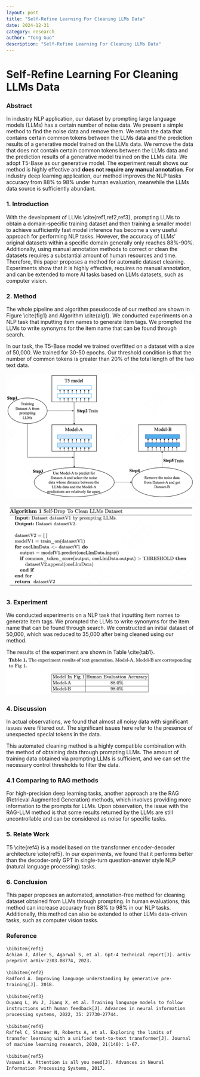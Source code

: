 ```yaml
---
layout: post
title: "Self-Refine Learning For Cleaning LLMs Data"
date: 2024-12-31
category: research
author: "Tong Guo"
description: "Self-Refine Learning For Cleaning LLMs Data"
---
```

# Self-Refine Learning For Cleaning LLMs Data

### Abstract

In industry NLP application, our dataset by prompting large language models (LLMs) has a certain number of noise data. 
We present a simple method to find the noise data and remove them. 
We retain the data that contains certain common tokens between the LLMs data and the prediction results of a generative model trained on the LLMs data.
We remove the data that does not contain certain common tokens between the LLMs data and the prediction results of a generative model trained on the LLMs data.
We adopt T5-Base as our generative model.
The experiment result shows our method is highly effective and **does not require any manual annotation**.
For industry deep learning application, our method improves the NLP tasks accuracy from 88% to 98% under human evaluation, meanwhile the LLMs data source is sufficiently abundant.

### 1. Introduction
With the development of LLMs \cite{ref1,ref2,ref3}, prompting LLMs to obtain a domain-specific training dataset and then training a smaller model to achieve sufficiently fast model inference has become a very useful approach for performing NLP tasks. However, the accuracy of LLMs' original datasets within a specific domain generally only reaches 88%-90%. Additionally, using manual annotation methods to correct or clean the datasets requires a substantial amount of human resources and time. Therefore, this paper proposes a method for automatic dataset cleaning. Experiments show that it is highly effective, requires no manual annotation, and can be extended to more AI tasks based on LLMs datasets, such as computer vision.

### 2. Method

The whole pipeline and algorithm pseudocode of our method are shown in Figure \cite{fig1} and Algorithm \cite{alg1}. We conducted experiments on a NLP task that inputting item names to generate item tags. We prompted the LLMs to write synonyms for the item name that can be found through search.

In our task, the T5-Base model we trained overfitted on a dataset with a size of 50,000. We trained for 30-50 epochs. Our threshold condition is that the number of common tokens is greater than 20% of the total length of the two text data.

![fig1](/assets/png/self-refine-use-llm/fig1.png)

![alg1](/assets/png/self-refine-use-llm/alg1.png)

### 3. Experiment
We conducted experiments on a NLP task that inputting item names to generate item tags. We prompted the LLMs to write synonyms for the item name that can be found through search. We constructed an initial dataset of 50,000, which was reduced to 35,000 after being cleaned using our method. 

The results of the experiment are shown in Table \cite{tab1}.
![table1](/assets/png/self-refine-use-llm/table1.png)

### 4. Discussion

In actual observations, we found that almost all noisy data with significant issues were filtered out. The significant issues here refer to the presence of unexpected special tokens in the data.

This automated cleaning method is a highly compatible combination with the method of obtaining data through prompting LLMs. The amount of training data obtained via prompting LLMs is sufficient, and we can set the necessary control thresholds to filter the data.

### 4.1 Comparing to RAG methods

For high-precision deep learning tasks, another approach are the RAG (Retrieval Augmented Generation) methods, which involves providing more information to the prompts for LLMs. Upon observation, the issue with the RAG-LLM method is that some results returned by the LLMs are still uncontrollable and can be considered as noise for specific tasks.

### 5. Relate Work
T5 \cite{ref4} is a model based on the transformer encoder-decoder architecture \cite{ref5}. In our experiments, we found that it performs better than the decoder-only GPT in single-turn question-answer style NLP (natural language processing) tasks.

### 6. Conclusion

This paper proposes an automated, annotation-free method for cleaning dataset obtained from LLMs through prompting. In human evaluations, this method can increase accuracy from 88% to 98% in our NLP tasks. Additionally, this method can also be extended to other LLMs data-driven tasks, such as computer vision tasks.

### Reference

```
\bibitem{ref1}
Achiam J, Adler S, Agarwal S, et al. Gpt-4 technical report[J]. arXiv preprint arXiv:2303.08774, 2023.

\bibitem{ref2}
Radford A. Improving language understanding by generative pre-training[J]. 2018.

\bibitem{ref3}
Ouyang L, Wu J, Jiang X, et al. Training language models to follow instructions with human feedback[J]. Advances in neural information processing systems, 2022, 35: 27730-27744.

\bibitem{ref4}
Raffel C, Shazeer N, Roberts A, et al. Exploring the limits of transfer learning with a unified text-to-text transformer[J]. Journal of machine learning research, 2020, 21(140): 1-67.

\bibitem{ref5}
Vaswani A. Attention is all you need[J]. Advances in Neural Information Processing Systems, 2017.
```
